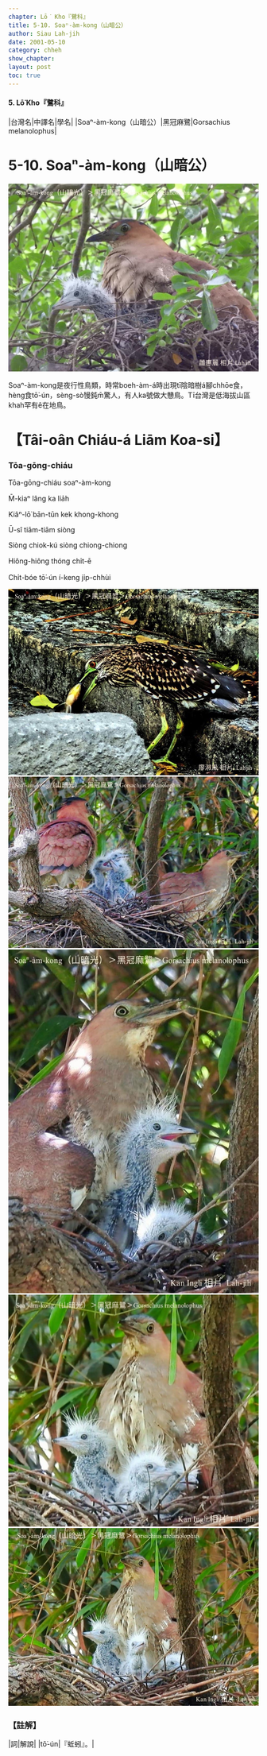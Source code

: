 ```yaml
---
chapter: Lō͘ Kho『鷺科』
title: 5-10. Soaⁿ-àm-kong（山暗公）
author: Siau Lah-jih
date: 2001-05-10
category: chheh
show_chapter:
layout: post
toc: true
---
```


#### 5. Lō͘ Kho『鷺科』

|台灣名|中譯名|學名|
|Soaⁿ-àm-kong（山暗公）|黑冠麻鷺|Gorsachius melanolophus|

# 5-10. Soaⁿ-àm-kong（山暗公）

![](../too5/05/05-10-1.Soaⁿ-àm-kong.jpg)


Soaⁿ-àm-kong是夜行性鳥類，時常boeh-àm-á時出現tī陰暗樹á腳chhōe食，hèng食tō͘-ún，sèng-sò͘慢鈍m̄驚人，有人ka號做大戇鳥。Tī台灣是低海拔山區khah罕有ê在地鳥。


# 【Tâi-oân Chiáu-á Liām Koa-si】

### **Tōa-gōng-chiáu**

Tōa-gōng-chiáu soaⁿ-àm-kong

M̄-kiaⁿ lâng ka lia̍h

Kiâⁿ-lō͘ bān-tūn kek khong-khong

Ū-sî tiām-tiām siòng

Siòng chiok-kú siòng chiong-chiong

Hiông-hiông thóng chi̍t-ē

Chi̍t-bóe tō͘-ún í-keng ji̍p-chhùi


![](../too5/05/05-10-2.Soaⁿ-àm-kong.jpg)
![](../too5/05/05-10-3.Soaⁿ-àm-kong.jpg)
![](../too5/05/05-10-4.Soaⁿ-àm-kong.jpg)
![](../too5/05/05-10-5.Soaⁿ-àm-kong.jpg)
![](../too5/05/05-10-6.Soaⁿ-àm-kong.jpg)



### 【註解】

|詞|解說|
|tō͘-ún|『蚯蚓』。|
